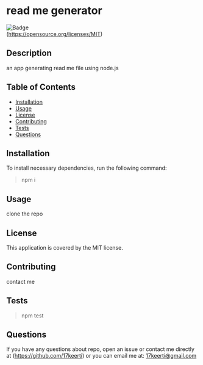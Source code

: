 # read me generator

  ![Badge](https://img.shields.io/badge/License-MIT-blue)</br>
  (https://opensource.org/licenses/MIT)

  ## Description

  an app generating read me file using node.js

  ## Table of Contents

  - [Installation](#installation)
  - [Usage](#usage)
  - [License](#license)
  - [Contributing](#contributing)
  - [Tests](#tests)
  - [Questions](#questions)

  ## Installation

  To install necessary dependencies, run the following command:
  </br>
  >npm i

  ## Usage

  clone the repo
  ## License
  This application is covered by the MIT license.

  ## Contributing

  contact me

  ## Tests

  >npm test

  ## Questions

  If you have any questions about repo, open an issue or contact me directly at (https://github.com/17keerti) or you can email me at: 17keerti@gmail.com 